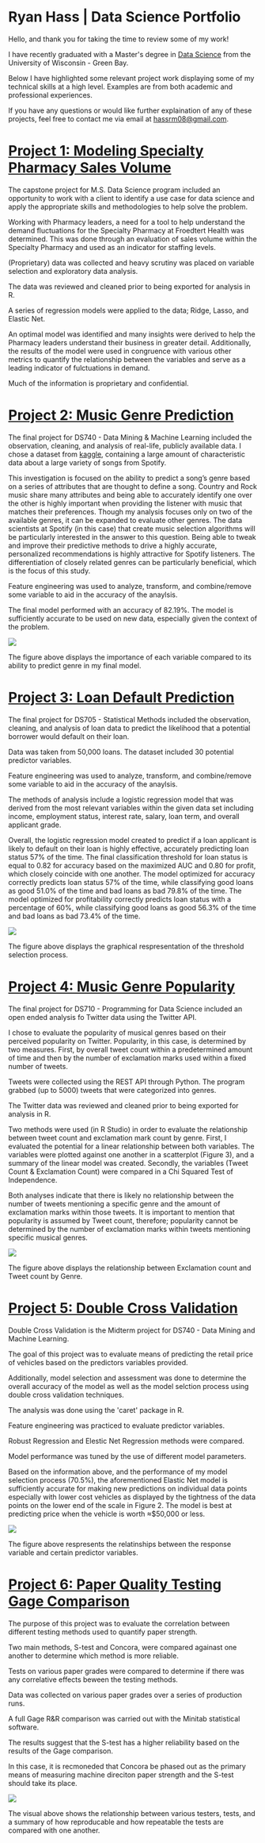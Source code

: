 # Ryan Hass | Data Science Portfolio

Hello, and thank you for taking the time to review some of my work!

I have recently graduated with a Master's degree in [Data Science](https://datasciencedegree.wisconsin.edu/) from the University of Wisconsin - Green Bay.

Below I have highlighted some relevant project work displaying some of my technical skills at a high level. Examples are from both academic and professional experiences.


If you have any questions or would like further explaination of any of these projects, feel free to contact me via email at hassrm08@gmail.com.

# [Project 1: Modeling Specialty Pharmacy Sales Volume](https://github.com/hassrm08/Capstone-Project)

The capstone project for M.S. Data Science program included an opportunity to work with a client to identify a use case for data science and apply the appropriate skills and methodologies to help solve the problem.

Working with Pharmacy leaders, a need for a tool to help understand the demand fluctuations for the Specialty Pharmacy at Froedtert Health was determined. This was done through an evaluation of sales volume within the Specialty Pharmacy and used as an indicator for staffing levels.

(Proprietary) data was collected and heavy scrutiny was placed on variable selection and exploratory data analysis.

The data was reviewed and cleaned prior to being exported for analysis in R.

A series of regression models were applied to the data; Ridge, Lasso, and Elastic Net.

An optimal model was identified and many insights were derived to help the Pharmacy leaders understand their business in greater detail. Additionally, the results of the model were used in congruence with various other metrics to quantify the relationship between the variables and serve as a leading indicator of fulctuations in demand.

Much of the information is proprietary and confidential.

# [Project 2: Music Genre Prediction](https://github.com/hassrm08/Genre_Prediction)

The final project for DS740 - Data Mining & Machine Learning included the observation, cleaning, and analysis of real-life, publicly available data. I chose a dataset from [kaggle](https://www.kaggle.com/vicsuperman/prediction-of-music-genre?select=music_genre.csv), containing a large amount of characteristic data about a large variety of songs from Spotify.

This investigation is focused on the ability to predict a song’s genre based on a series of attributes that are thought to define a song. Country and Rock music share many attributes and being able to accurately identify one over the other is highly important when providing the listener with music that matches their preferences. Though my analysis focuses only on two of the available genres, it can be expanded to evaluate other genres. The data scientists at Spotify (in this case) that create music selection algorithms will be particularly interested in the answer to this question. Being able to tweak and improve their predictive methods to drive a highly accurate, personalized recommendations is highly attractive for Spotify listeners. The differentiation of closely related genres can be particularly beneficial, which is the focus of this study.

Feature engineering was used to analyze, transform, and combine/remove some variable to aid in the accuracy of the anaylsis.

The final model performed with an accuracy of 82.19%. The model is sufficiently accurate to be used on new data, especially given the context of the problem.  

![](images/Picture1.png)

The figure above displays the importance of each variable compared to its ability to predict genre in my final model.

# [Project 3: Loan Default Prediction](https://github.com/hassrm08/Loan_Predict)

The final project for DS705 - Statistical Methods included the observation, cleaning, and analysis of loan data to predict the likelihood that a potential borrower would default on their loan.

Data was taken from 50,000 loans. The dataset included 30 potential predictor variables.

Feature engineering was used to analyze, transform, and combine/remove some variable to aid in the accuracy of the anaylsis.

The methods of analysis include a logistic regression model that was derived from the most relevant variables within the given data set including income, employment status, interest rate, salary, loan term, and overall applicant grade.

Overall, the logistic regression model created to predict if a loan applicant is likely to default on their loan is highly effective, accurately predicting loan status 57% of the time. The final classification threshold for loan status is equal to 0.82 for accuracy based on the maximized AUC and 0.80 for profit, which closely coincide with one another. The model optimized for accuracy correctly predicts loan status 57% of the time, while classifying good loans as good 51.0% of the time and bad loans as bad 79.8% of the time. The model optimized for profitability correctly predicts loan status with a percentage of 60%, while classifying good loans as good 56.3% of the time and bad loans as bad 73.4% of the time.

![](images/Loan%20Default%20Profit%20Threshold.png)

The figure above displays the graphical respresentation of the threshold selection process.


# [Project 4: Music Genre Popularity](https://github.com/hassrm08/Genre_Twitter_Analysis)

The final project for DS710 - Programming for Data Science included an open ended analysis fo Twitter data using the Twitter API.

I chose to evaluate the popularity of musical genres based on their perceived popularity on Twitter. Popularity, in this case, is determined by two measures. First, by overall tweet count within a predetermined amount of time and then by the number of exclamation marks used within a fixed number of tweets.

Tweets were collected using the REST API through Python. The program grabbed (up to 5000) tweets that were categorized into genres.

The Twitter data was reviewed and cleaned prior to being exported for analysis in R.

Two methods were used (in R Studio) in order to evaluate the relationship between tweet count and exclamation mark count by genre. First, I evaluated the potential for a linear relationship between both variables. The variables were plotted against one another in a scatterplot (Figure 3), and a summary of the linear model was created. Secondly, the variables (Tweet Count & Exclamation Count) were compared in a Chi Squared Test of Independence.

Both analyses indicate that there is likely no relationship between the number of tweets mentioning a specific genre and the amount of exclamation marks within those tweets. It is important to mention that popularity is assumed by Tweet count, therefore; popularity cannot be determined by the number of exclamation marks within tweets mentioning specific musical genres.

![](images/Exclaims%20by%20Tweet.png)

The figure above displays the relationship between Exclamation count and Tweet count by Genre.


# [Project 5: Double Cross Validation](https://github.com/hassrm08/Double_CV)

Double Cross Validation is the Midterm project for DS740 - Data Mining and Machine Learning.

The goal of this project was to evaluate means of predicting the retail price of vehicles based on the predictors variables provided.

Additionally, model selection and assessment was done to determine the overall accuracy of the model as well as the model selction process using double cross validation techniques.

The analysis was done using the 'caret' package in R.

Feature engineering was practiced to evaluate predictor variables.

Robust Regression and Elestic Net Regression methods were compared.

Model performance was tuned by the use of different model parameters.

Based on the information above, and the performance of my model selection process (70.5%), the aforementioned Elastic Net model is sufficiently accurate for making new predictions on individual data points especially with lower cost vehicles as displayed by the tightness of the data points on the lower end of the scale in Figure 2. The model is best at predicting price when the vehicle is worth ≈$50,000 or less.

![](images/Variables.png)

The figure above respresents the relatinships between the response variable and certain predictor variables.


# [Project 6: Paper Quality Testing Gage Comparison](https://github.com/hassrm08/GBP_Data_Analysis)

The purpose of this project was to evaluate the correlation between different testing methods used to quantify paper strength.

Two main methods, S-test and Concora, were compared againast one another to determine which method is more reliable.

Tests on various paper grades were compared to determine if there was any correlative effects beween the testing methods.

Data was collected on various paper grades over a series of production runs. 

A full Gage R&R comparison was carried out with the Minitab statistical software. 

The results suggest that the S-test has a higher reliability based on the results of the Gage comparison.

In this case, it is recmoneded that Concora be phased out as the primary means of measuring machine direciton paper strength and the S-test should take its place.

![](images/Gage%20Report.gif)

The visual above shows the relationship between various testers, tests, and a summary of how reproducable and how repeatable the tests are compared with one another.

